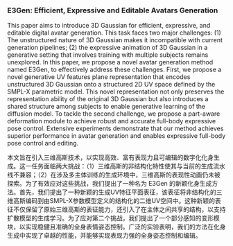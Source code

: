 ### E3Gen: Efficient, Expressive and Editable Avatars Generation

This paper aims to introduce 3D Gaussian for efficient, expressive, and editable digital avatar generation. This task faces two major challenges: (1) The unstructured nature of 3D Gaussian makes it incompatible with current generation pipelines; (2) the expressive animation of 3D Gaussian in a generative setting that involves training with multiple subjects remains unexplored. In this paper, we propose a novel avatar generation method named E3Gen, to effectively address these challenges. First, we propose a novel generative UV features plane representation that encodes unstructured 3D Gaussian onto a structured 2D UV space defined by the SMPL-X parametric model. This novel representation not only preserves the representation ability of the original 3D Gaussian but also introduces a shared structure among subjects to enable generative learning of the diffusion model. To tackle the second challenge, we propose a part-aware deformation module to achieve robust and accurate full-body expressive pose control. Extensive experiments demonstrate that our method achieves superior performance in avatar generation and enables expressive full-body pose control and editing.

本文旨在引入三维高斯技术，以实现高效、富有表现力且可编辑的数字化化身生成。这一任务面临两大挑战：（1）三维高斯的非结构化特性使其与当前的生成流水线不兼容；（2）在涉及多主体训练的生成环境中，三维高斯的表现性动画仍未被探索。为了有效应对这些挑战，我们提出了一种名为 E3Gen 的新颖化身生成方法。首先，我们提出了一种新颖的生成UV特征平面表征，该表征将非结构化的三维高斯编码到由SMPL-X参数模型定义的结构化的二维UV空间中。这种新颖的表征不仅保留了原始三维高斯的表征能力，还引入了在主体之间共享的结构，以支持扩散模型的生成学习。为了应对第二个挑战，我们提出了一个部分感知的变形模块，以实现稳健且准确的全身表情姿态控制。广泛的实验表明，我们的方法在化身生成中实现了卓越的性能，并能够实现表现力强的全身姿态控制和编辑。



